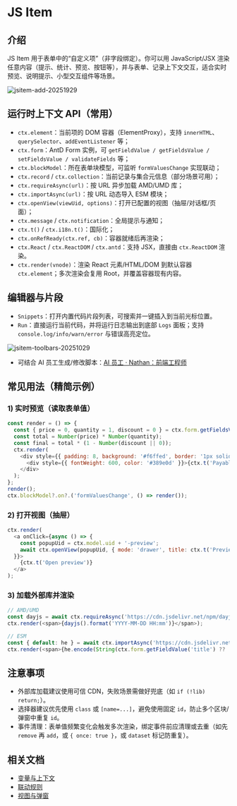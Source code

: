 # JS Item

## 介绍

JS Item 用于表单中的“自定义项”（非字段绑定）。你可以用 JavaScript/JSX 渲染任意内容（提示、统计、预览、按钮等），并与表单、记录上下文交互，适合实时预览、说明提示、小型交互组件等场景。

![jsitem-add-20251929](https://static-docs.nocobase.com/jsitem-add-20251929.png)

## 运行时上下文 API（常用）

- `ctx.element`：当前项的 DOM 容器（ElementProxy），支持 `innerHTML`、`querySelector`、`addEventListener` 等；
- `ctx.form`：AntD Form 实例，可 `getFieldValue / getFieldsValue / setFieldsValue / validateFields` 等；
- `ctx.blockModel`：所在表单块模型，可监听 `formValuesChange` 实现联动；
- `ctx.record` / `ctx.collection`：当前记录与集合元信息（部分场景可用）；
- `ctx.requireAsync(url)`：按 URL 异步加载 AMD/UMD 库；
- `ctx.importAsync(url)`：按 URL 动态导入 ESM 模块；
- `ctx.openView(viewUid, options)`：打开已配置的视图（抽屉/对话框/页面）；
- `ctx.message` / `ctx.notification`：全局提示与通知；
- `ctx.t()` / `ctx.i18n.t()`：国际化；
- `ctx.onRefReady(ctx.ref, cb)`：容器就绪后再渲染；
- `ctx.React` / `ctx.ReactDOM` / `ctx.antd`：支持 JSX，直接由 `ctx.ReactDOM` 渲染。
- `ctx.render(vnode)`：渲染 React 元素/HTML/DOM 到默认容器 `ctx.element`；多次渲染会复用 Root，并覆盖容器现有内容。

## 编辑器与片段

- `Snippets`：打开内置代码片段列表，可搜索并一键插入到当前光标位置。
- `Run`：直接运行当前代码，并将运行日志输出到底部 `Logs` 面板；支持 `console.log/info/warn/error` 与错误高亮定位。

![jsitem-toolbars-20251029](https://static-docs.nocobase.com/jsitem-toolbars-20251029.png)

- 可结合 AI 员工生成/修改脚本：[AI 员工 · Nathan：前端工程师](/ai-employees/built-in/ai-coding)

## 常见用法（精简示例）

### 1) 实时预览（读取表单值）

```js
const render = () => {
  const { price = 0, quantity = 1, discount = 0 } = ctx.form.getFieldsValue();
  const total = Number(price) * Number(quantity);
  const final = total * (1 - Number(discount || 0));
  ctx.render(
    <div style={{ padding: 8, background: '#f6ffed', border: '1px solid #b7eb8f', borderRadius: 6 }}>
      <div style={{ fontWeight: 600, color: '#389e0d' }}>{ctx.t('Payable:')} ¥{(final || 0).toFixed(2)}</div>
    </div>
  );
};
render();
ctx.blockModel?.on?.('formValuesChange', () => render());
```

### 2) 打开视图（抽屉）

```js
ctx.render(
  <a onClick={async () => {
    const popupUid = ctx.model.uid + '-preview';
    await ctx.openView(popupUid, { mode: 'drawer', title: ctx.t('Preview'), size: 'large' });
  }}>
    {ctx.t('Open preview')}
  </a>
);
```

### 3) 加载外部库并渲染

```js
// AMD/UMD
const dayjs = await ctx.requireAsync('https://cdn.jsdelivr.net/npm/dayjs@1/dayjs.min.js');
ctx.render(<span>{dayjs().format('YYYY-MM-DD HH:mm')}</span>);

// ESM
const { default: he } = await ctx.importAsync('https://cdn.jsdelivr.net/npm/he/+esm');
ctx.render(<span>{he.encode(String(ctx.form.getFieldValue('title') ?? ''))}</span>);
```

## 注意事项

- 外部库加载建议使用可信 CDN，失败场景需做好兜底（如 `if (!lib) return;`）。
- 选择器建议优先使用 `class` 或 `[name=...]`，避免使用固定 `id`，防止多个区块/弹窗中重复 `id`。
- 事件清理：表单值频繁变化会触发多次渲染，绑定事件前应清理或去重（如先 `remove` 再 `add`，或 `{ once: true }`，或 `dataset` 标记防重复）。

## 相关文档

- [变量与上下文](/interface-builder/variables)
- [联动规则](/interface-builder/linkage-rule)
- [视图与弹窗](/interface-builder/actions/types/view)
